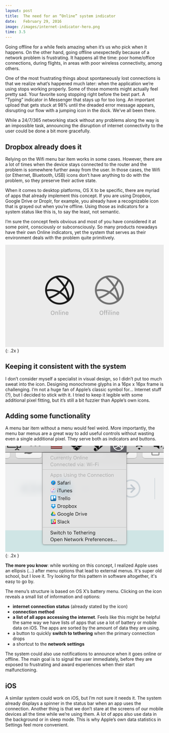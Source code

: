 ```yaml
---
layout: post
title:  The need for an “Online” system indicator
date:   February 29, 2016
image: /images/internet-indicator-hero.png
time: 3.5
---
```


Going offline for a while feels amazing when it’s us who pick when it happens. On the other hand, going offline unexpectedly because of a network problem is frustrating. It happens all the time: poor home/office connections, during flights, in areas with poor wireless connectivity, among others.

One of the most frustrating things about spontaneously lost connections is that we realize what’s happened much later: when the application we’re using stops working properly. Some of those moments might actually feel pretty sad. Your favorite song stopping right before the best part. A “Typing” indicator in Messenger that stays up for too long. An important upload that gets stuck at 98% until the dreaded error message appears, disrupting our flow with a jumping icon in the dock. We’ve all been there.

While a 24/7/365 networking stack without any problems along the way is an impossible task, announcing the disruption of internet connectivity to the user could be done a bit more gracefully.

## Dropbox already does it
Relying on the Wifi menu bar item works in some cases. However, there are a lot of times when the device stays connected to the router and the problem is somewhere further away from the user. In those cases, the Wifi (or Ethernet, Bluetooth, USB) icons don’t have anything to do with the problem, so they preserve their active state.

When it comes to desktop platforms, OS X to be specific, there are myriad of apps that already implement this concept. If you are using Dropbox, Google Drive or Droplr, for example, you already have a recognizable icon that is grayed out when you’re offline. Using those as indicators for a system status like this is, to say the least, not semantic.

I’m sure the concept feels obvious and most of you have considered it at some point, consciously or subconsciously. So many products nowadays have their own Online indicators, yet the system that serves as their environment deals with the problem quite primitively.

![The internet indicator icon shows the classic network icon Apple' uses: lines of light circling around the Earth. Here it's shown it it's on and off states.](/images/internet-indicator-icon.png){: .2x }

## Keeping it consistent with the system
I don’t consider myself a specialist in visual design, so I didn’t put too much sweat into the icon. Designing monochrome glyphs in a 16px x 16px frame is challenging. I’m not a huge fan of Apple’s classic symbol for… Internet stuff (?), but I decided to stick with it. I tried to keep it legible with some additional pixel fitting, but it’s still a bit fuzzier than Apple’s own icons.

## Adding some functionality
A menu bar item without a menu would feel weird. More importantly, the menu bar menus are a great way to add useful controls without wasting even a single additional pixel. They serve both as indicators and buttons.

![An isolated view of the menu.](/images/internet-indicator-menu.png){: .2x }

**The more you know**: while working on this concept, I realized Apple uses an ellipsis (...) after menu options that lead to external menus. It's super old school, but I love it. Try looking for this pattern in software altogether, it's easy to go by.

The menu’s structure is based on OS X’s battery menu. Clicking on the icon reveals a small list of information and options:

- **internet connection status** (already stated by the icon)
- **connection method**
- **a list of all apps accessing the internet**. Feels like this might be helpful the same way we have lists of apps that use a lot of battery or mobile data on iOS. The apps are sorted by the amount of data they are using.
- a button to quickly **switch to tethering** when the primary connection drops
- a shortcut to the **network settings**

The system could also use notifications to announce when it goes online or offline. The main goal is to signal the user immediately, before they are exposed to frustrating and award experiences when their start malfunctioning.

## iOS
A similar system could work on iOS, but I’m not sure it needs it. The system already displays a spinner in the status bar when an app uses the connection. Another thing is that we don’t stare at the screens of our mobile devices all the time while we’re using them. A lot of apps also use data in the background or in sleep mode. This is why Apple’s own data statistics in Settings feel more convenient.
